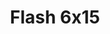 ---
layout: episodios
title: "Flash 6x15"
url_serie_padre: 'flash/temporada-6'
category: 'series'
capitulo: 'yes'
anio: '2019'
prev: 'capitulo-14'
proximo: 'capitulo-16'
sandbox: allow-same-origin allow-forms
idioma: 'Subtitulado'
calidad: 'Full HD'
fuente: 'cueva'
reproductores_otros: ["https://supervideo.tv/e/kc78mbvtov7l","Subtitulado","https://player.premiumstream.live/player.php?id=MTc2Mg&sub=https://sub.cuevana2.io/vtt-sub/sub7/The.Flash.6x15.vtt","Subtitulado"]
reproductores_fembed: ["https://feurl.com/v/1y1x2hj-z6zkmxd","Subtitulado","https://feurl.com/v/lne73tndpw761qp","Subtitulado","https://feurl.com/v/pyx4jim0ym78638","Subtitulado","https://www.seriemega.site/v/lyg7lcndpzr5wyz","Subtitulado"]
reproductor: fembed
clasificacion: '+5'
tags:
- Ciencia-Ficcion
---